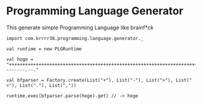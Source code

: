 Programming Language Generator
============

This generate simple Programming Language like brainf*ck

```
import com.krrrr38.programming.language.generator._

val runtime = new PLGRuntime

val hoge = "++++++++++++++++++++++++++++++++++++++++++++++++++++++++++++++++++++++++++++++++++++++++++++++++++++++++.+++++++.--------.--."

val bfparser = Factory.create(List("+"), List("-"), List(">"), List("<"), List("."), List(","))

runtime.exec(bfparser.parse(hoge).get) // -> hoge
```
